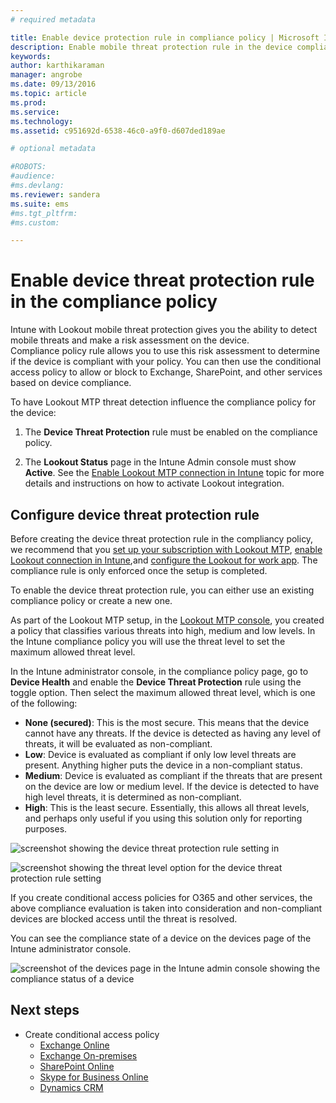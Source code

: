 ```yaml
---
# required metadata

title: Enable device protection rule in compliance policy | Microsoft Intune
description: Enable mobile threat protection rule in the device compliance policy.
keywords:
author: karthikaraman
manager: angrobe
ms.date: 09/13/2016
ms.topic: article
ms.prod:
ms.service:
ms.technology:
ms.assetid: c951692d-6538-46c0-a9f0-d607ded189ae

# optional metadata

#ROBOTS:
#audience:
#ms.devlang:
ms.reviewer: sandera
ms.suite: ems
#ms.tgt_pltfrm:
#ms.custom:

---
```


# Enable device threat protection rule in the compliance policy
Intune with Lookout mobile threat protection gives you the ability to detect mobile threats and make a risk assessment on the device.  
Compliance policy rule allows you to use this risk assessment to determine if the device is compliant with your policy. You can then use the conditional access policy to allow or block to Exchange, SharePoint, and other services based on device compliance.

To have Lookout MTP threat detection influence the compliance policy for the device:

1.	The  **Device Threat Protection** rule must be enabled on the compliance policy.

2.	The **Lookout Status** page in the Intune Admin console must show **Active**. See the [Enable Lookout MTP connection in Intune](enable-lookout-mtp-connection-in-intune.md) topic for more details and instructions on how to activate Lookout integration.


## Configure device threat protection rule

Before creating the device threat protection rule in the compliancy policy, we recommend that you [set up your subscription with Lookout MTP](set-up-your-subscription-with-lookout-mtp.md), [enable Lookout connection in Intune](enable-lookout-mtp-connection-in-intune.md),and [configure the Lookout for work app](configure-and-deploy-lookout-for-work-apps.md). The compliance rule is only enforced once the setup is completed.

To enable the device threat protection rule, you can either use an existing compliance policy or create a new one.

As part of the Lookout MTP setup, in the [Lookout MTP console](https://aad.lookout.com), you created a policy that classifies various threats into high, medium and low levels. In the Intune compliance policy you will use the threat level to set the maximum allowed threat level.

In the Intune administrator console, in the  compliance policy page, go to **Device Health** and enable the **Device Threat Protection** rule using the toggle option. Then select the maximum allowed threat level, which is one of the following:
* **None (secured)**: This is the most secure.  This means that the device cannot have any threats.  If the device is detected as having any level of threats, it will be evaluated as non-compliant.  
* **Low**: Device is evaluated as compliant if only low level threats are present. Anything higher puts the device in a non-compliant status.
* **Medium**: Device is evaluated as compliant if the threats that are present on the device are low or medium level. If the device is detected to have high level threats, it is determined as non-compliant.
* **High**: This is the least secure. Essentially, this allows all threat levels, and perhaps only useful if you using this solution only  for reporting purposes.

![screenshot showing the device threat protection rule setting in ](../media/mtp/mtp-compliance-policy-rule.png)

![screenshot showing the threat level option for the device threat protection rule setting](../media/mtp/mtp-compliance-policy-setting.png)

If you create conditional access policies for O365 and other services, the above compliance evaluation is taken into consideration and non-compliant devices are blocked access until the threat is resolved.

You can see the compliance state of a device on the devices page of the Intune administrator console.

![screenshot of the devices page in the Intune admin console showing the compliance status of a device](../media/mtp/mtp-device-status-intune-console.png)

## Next steps
* Create conditional access policy
  * [Exchange Online](restrict-access-to-exchange-online-with-microsoft-intune.md)
  * [Exchange On-premises](restrict-access-to-exchange-onpremises-with-microsoft-intune.md)
  * [SharePoint Online](restrict-access-to-sharepoint-online-with-microsoft-intune.md)
  * [Skype for Business Online](restrict-access-to-skype-for-business-online-with-microsoft-intune,md)
  * [Dynamics CRM](restrict-access-to-dynamics-crm-online-with-microsoft-intune.md)
